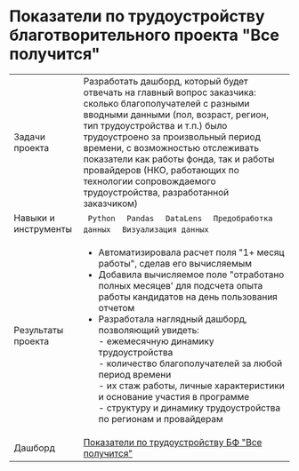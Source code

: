 # Показатели по трудоустройству благотворительного проекта "Все получится"
<table>
    <tr>
        <td>Задачи проекта</td>
        <td> Разработать дашборд, который будет отвечать на главный вопрос заказчика: сколько благополучателей с разными вводными данными 
          (пол, возраст, регион, тип трудоустройства и т.п.) было трудоустроено за произвольный период времени, с возможностью отслеживать показатели как работы фонда, так и работы провайдеров (НКО, работающих по технологии сопровождаемого трудоустройства, разработанной заказчиком)
        </td>
    </tr>
    <tr>
        <td>Навыки и инструменты</td>
        <td> 
          <code> Python </code>
          <code> Pandas </code>
          <code> DataLens </code>
          <code> Предобработка данных </code>
          <code> Визуализация данных </code>
        </td>
    </tr>
    <tr>
        <td>Результаты проекта</td>
        <td> 
          <ul>
            <li>Автоматизировала расчет поля "1+ месяц работы", сделав его вычисляемым</li>
            <li>Добавила вычисляемое поле "отработано полных месяцев' для подсчета опыта работы кандидатов на день пользования отчетом</li>
            <li>Разработала наглядный дашборд, позволяющий увидеть:<br>
                - ежемесячную динамику трудоустройства <br>
                - количество благополучателей за любой период времени <br>
                - их стаж работы, личные характеристики и основание участия в программе <br>
                - структуру и динамику трудоустройства по регионам и провайдерам<br>
            </li>
          </ul>
        </td>
    </tr>
        <td>Дашборд</td>
        <td> 
          <a href="https://datalens.yandex/oa3d5vbfvgbyd">Показатели по трудоустройству БФ "Все получится"
          </a>
        </td>
</table>
